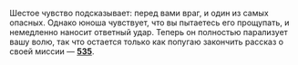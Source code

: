 Шестое чувство подсказывает: перед вами враг, и один из самых опасных. Однако юноша чувствует, что вы пытаетесь его прощупать, и немедленно наносит ответный удар. Теперь он полностью парализует вашу волю, так что остается только как попугаю закончить рассказ о своей миссии — [**535**](#n_535).

